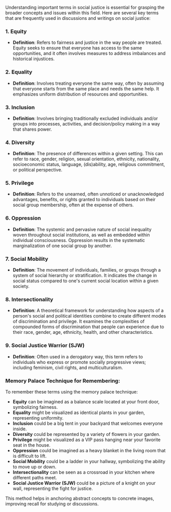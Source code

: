 Understanding important terms in social justice is essential for grasping the broader concepts and issues within this field. Here are several key terms that are frequently used in discussions and writings on social justice:

### 1. **Equity**
   - **Definition**: Refers to fairness and justice in the way people are treated. Equity seeks to ensure that everyone has access to the same opportunities, and it often involves measures to address imbalances and historical injustices.

### 2. **Equality**
   - **Definition**: Involves treating everyone the same way, often by assuming that everyone starts from the same place and needs the same help. It emphasizes uniform distribution of resources and opportunities.

### 3. **Inclusion**
   - **Definition**: Involves bringing traditionally excluded individuals and/or groups into processes, activities, and decision/policy making in a way that shares power.

### 4. **Diversity**
   - **Definition**: The presence of differences within a given setting. This can refer to race, gender, religion, sexual orientation, ethnicity, nationality, socioeconomic status, language, (dis)ability, age, religious commitment, or political perspective.

### 5. **Privilege**
   - **Definition**: Refers to the unearned, often unnoticed or unacknowledged advantages, benefits, or rights granted to individuals based on their social group membership, often at the expense of others.

### 6. **Oppression**
   - **Definition**: The systemic and pervasive nature of social inequality woven throughout social institutions, as well as embedded within individual consciousness. Oppression results in the systematic marginalization of one social group by another.

### 7. **Social Mobility**
   - **Definition**: The movement of individuals, families, or groups through a system of social hierarchy or stratification. It indicates the change in social status compared to one's current social location within a given society.

### 8. **Intersectionality**
   - **Definition**: A theoretical framework for understanding how aspects of a person's social and political identities combine to create different modes of discrimination and privilege. It examines the complexities of compounded forms of discrimination that people can experience due to their race, gender, age, ethnicity, health, and other characteristics.

### 9. **Social Justice Warrior (SJW)**
   - **Definition**: Often used in a derogatory way, this term refers to individuals who express or promote socially progressive views; including feminism, civil rights, and multiculturalism.

### Memory Palace Technique for Remembering:
To remember these terms using the memory palace technique:
- **Equity** can be imagined as a balance scale located at your front door, symbolizing fairness.
- **Equality** might be visualized as identical plants in your garden, representing uniformity.
- **Inclusion** could be a big tent in your backyard that welcomes everyone inside.
- **Diversity** could be represented by a variety of flowers in your garden.
- **Privilege** might be visualized as a VIP pass hanging near your favorite seat in the house.
- **Oppression** could be imagined as a heavy blanket in the living room that is difficult to lift.
- **Social Mobility** could be a ladder in your hallway, symbolizing the ability to move up or down.
- **Intersectionality** can be seen as a crossroad in your kitchen where different paths meet.
- **Social Justice Warrior (SJW)** could be a picture of a knight on your wall, representing the fight for justice.

This method helps in anchoring abstract concepts to concrete images, improving recall for studying or discussions.